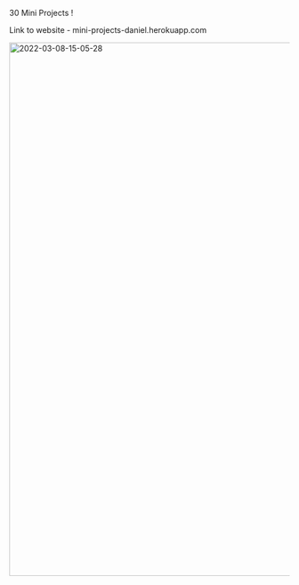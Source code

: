 30 Mini Projects !

Link to website - mini-projects-daniel.herokuapp.com


<img width="960" alt="2022-03-08-15-05-28" src="https://user-images.githubusercontent.com/35144794/158378674-5d02b010-de86-4a4f-a869-dede8c89e967.png">
